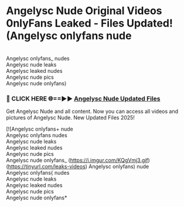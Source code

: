 # Angelysc Nude Original Videos 0nlyFans Leaked - Files Updated! (Angelysc onlyfans nude<br>
<br>
Angelysc onlyfans_ nudes<br>
Angelysc nude leaks<br>
Angelysc leaked nudes<br>
Angelysc nude pics<br>
Angelysc nude onlyfans)

<h3>🔴 CLICK HERE 🌐==►► <a href="https://tinyurl.com/leaks-videos" rel="nofollow">Angelysc Nude Updated Files</a></h3>

Get Angelysc Nude and all content. Now you can access all videos and pictures of Angelysc Nude. New Updated Files 2025!

[![Angelysc onlyfans+ nude<br>
Angelysc onlyfans nudes<br>
Angelysc nude leaks<br>
Angelysc leaked nudes<br>
Angelysc nude pics<br>
Angelysc nude onlyfans_
(https://i.imgur.com/KQgVmj3.gif)(https://tinyurl.com/leaks-videos)
Angelysc onlyfans) nude<br>
Angelysc onlyfans{ nudes<br>
Angelysc nude leaks<br>
Angelysc leaked nudes<br>
Angelysc nude pics<br>
Angelysc nude onlyfans*